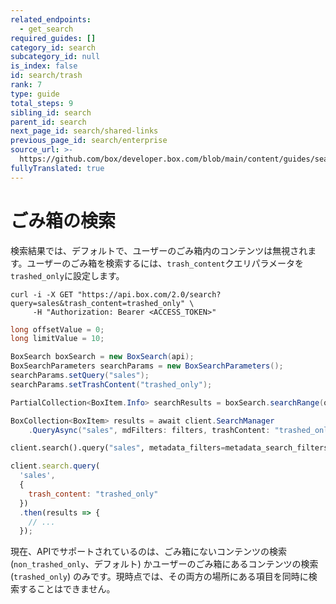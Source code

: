 ```yaml
---
related_endpoints:
  - get_search
required_guides: []
category_id: search
subcategory_id: null
is_index: false
id: search/trash
rank: 7
type: guide
total_steps: 9
sibling_id: search
parent_id: search
next_page_id: search/shared-links
previous_page_id: search/enterprise
source_url: >-
  https://github.com/box/developer.box.com/blob/main/content/guides/search/7-trash.md
fullyTranslated: true
---
```

# ごみ箱の検索

検索結果では、デフォルトで、ユーザーのごみ箱内のコンテンツは無視されます。ユーザーのごみ箱を検索するには、`trash_content`クエリパラメータを`trashed_only`に設定します。

<!-- markdownlint-disable line-length -->

<Tabs>

<Tab title="cURL">

```curl
curl -i -X GET "https://api.box.com/2.0/search?query=sales&trash_content=trashed_only" \
     -H "Authorization: Bearer <ACCESS_TOKEN>"
```

</Tab>

<Tab title="Java">

```java
long offsetValue = 0;
long limitValue = 10;

BoxSearch boxSearch = new BoxSearch(api);
BoxSearchParameters searchParams = new BoxSearchParameters();
searchParams.setQuery("sales");
searchParams.setTrashContent("trashed_only");

PartialCollection<BoxItem.Info> searchResults = boxSearch.searchRange(offsetValue, limitValue, searchParams);
```

</Tab>

<Tab title=".NET">

```csharp
BoxCollection<BoxItem> results = await client.SearchManager
    .QueryAsync("sales", mdFilters: filters, trashContent: "trashed_only");
```

</Tab>

<Tab title="Python">

```py
client.search().query("sales", metadata_filters=metadata_search_filters, trash_content="trashed_only")
```

</Tab>

<Tab title="Node">

```js
client.search.query(
  'sales',
  {
    trash_content: "trashed_only"
  })
  .then(results => {
    // ...
  });
```

</Tab>

</Tabs>

<!-- markdownlint-enable line-length -->

<Message info>

現在、APIでサポートされているのは、ごみ箱にないコンテンツの検索 (`non_trashed_only`、デフォルト) かユーザーのごみ箱にあるコンテンツの検索 (`trashed_only`) のみです。現時点では、その両方の場所にある項目を同時に検索することはできません。

</Message >

